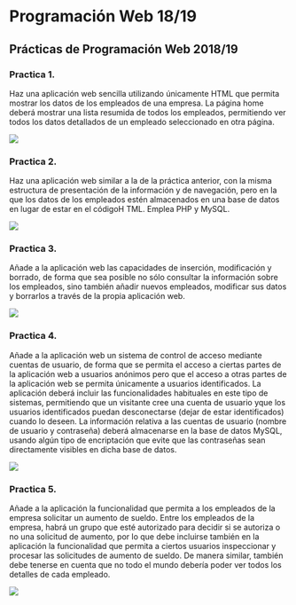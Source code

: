 # Programación Web 18/19

## Prácticas de Programación Web 2018/19

### Practica 1. 

Haz una aplicación web sencilla utilizando únicamente HTML que permita mostrar los datos de los empleados de una empresa. 
La página home deberá mostrar una lista resumida de todos los empleados, permitiendo ver todos los datos detallados de un 
empleado seleccionado en otra página.

![](https://img.shields.io/badge/Progreso-0%25-lightgrey.svg)


### Practica 2. 

Haz una aplicación web similar a la de la práctica anterior, con la misma estructura de presentación de la información y 
de navegación, pero en la que los datos de los empleados estén almacenados en una base de datos en lugar de estar en el 
códigoH TML. Emplea PHP y MySQL.

![](https://img.shields.io/badge/Progreso-0%25-lightgrey.svg)

### Practica 3.

Añade a la aplicación web las capacidades de inserción, modificación y borrado, de forma que sea posible no sólo consultar
la información sobre los empleados, sino también añadir nuevos empleados, modificar sus datos y borrarlos a través de la 
propia aplicación web.

![](https://img.shields.io/badge/Progreso-0%25-lightgrey.svg)

### Practica 4.

Añade a la aplicación web un sistema de control de acceso mediante cuentas de usuario, de forma que se permita el acceso 
a ciertas partes de la aplicación web a usuarios anónimos pero que el acceso a otras partes de la aplicación web se 
permita únicamente a usuarios identificados. La aplicación deberá incluir las funcionalidades habituales en este tipo de 
sistemas, permitiendo que un visitante cree una cuenta de usuario yque los usuarios identificados puedan desconectarse 
(dejar de estar identificados) cuando lo deseen. La información relativa a las cuentas de usuario (nombre de usuario y 
contraseña) deberá almacenarse en la base de datos MySQL, usando algún tipo de encriptación que evite que las contraseñas
sean directamente visibles en dicha base de datos.

![](https://img.shields.io/badge/Progreso-0%25-lightgrey.svg)

### Practica 5. 

Añade a la aplicación la funcionalidad que permita a los empleados de la empresa solicitar un aumento de sueldo. Entre 
los empleados de la empresa, habrá un grupo que esté autorizado para decidir si se autoriza o no una solicitud de aumento,
por lo que debe incluirse también en la aplicación la funcionalidad que permita a ciertos usuarios inspeccionar y procesar
las solicitudes de aumento de sueldo. De manera similar, también debe tenerse en cuenta que no todo el mundo debería 
poder ver todos los detalles de cada empleado.

![](https://img.shields.io/badge/Progreso-0%25-lightgrey.svg)
